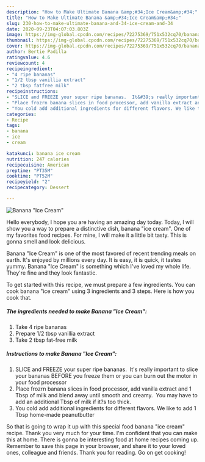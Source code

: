 ```yaml
---
description: "How to Make Ultimate Banana &amp;#34;Ice Cream&amp;#34;"
title: "How to Make Ultimate Banana &amp;#34;Ice Cream&amp;#34;"
slug: 230-how-to-make-ultimate-banana-and-34-ice-cream-and-34
date: 2020-09-23T04:07:03.803Z
image: https://img-global.cpcdn.com/recipes/72275369/751x532cq70/banana-ice-cream-recipe-main-photo.jpg
thumbnail: https://img-global.cpcdn.com/recipes/72275369/751x532cq70/banana-ice-cream-recipe-main-photo.jpg
cover: https://img-global.cpcdn.com/recipes/72275369/751x532cq70/banana-ice-cream-recipe-main-photo.jpg
author: Bertie Padilla
ratingvalue: 4.6
reviewcount: 4
recipeingredient:
- "4 ripe bananas"
- "1/2 tbsp vanillia extract"
- "2 tbsp fatfree milk"
recipeinstructions:
- "SLICE and FREEZE your super ripe bananas.  It&#39;s really important to slice your bananas BEFORE you freeze them or you can burn out the motor in your food processor"
- "Place frozrn banana slices in food processor, add vanilla extract and 1 Tbsp of milk and blend away until smooth and creamy.  You may have to add an additional Tbsp of milk if it?s too thick."
- "You cold add additional ingredients for different flavors. We like to add 1 Tbsp home-made peanutbutter"
categories:
- Recipe
tags:
- banana
- ice
- cream

katakunci: banana ice cream 
nutrition: 247 calories
recipecuisine: American
preptime: "PT35M"
cooktime: "PT52M"
recipeyield: "2"
recipecategory: Dessert

---
```



![Banana &#34;Ice Cream&#34;](https://img-global.cpcdn.com/recipes/72275369/751x532cq70/banana-ice-cream-recipe-main-photo.jpg)

Hello everybody, I hope you are having an amazing day today. Today, I will show you a way to prepare a distinctive dish, banana &#34;ice cream&#34;. One of my favorites food recipes. For mine, I will make it a little bit tasty. This is gonna smell and look delicious.

Banana &#34;Ice Cream&#34; is one of the most favored of recent trending meals on earth. It's enjoyed by millions every day. It is easy, it is quick, it tastes yummy. Banana &#34;Ice Cream&#34; is something which I've loved my whole life. They're fine and they look fantastic.




To get started with this recipe, we must prepare a few ingredients. You can cook banana &#34;ice cream&#34; using 3 ingredients and 3 steps. Here is how you cook that.

##### The ingredients needed to make Banana &#34;Ice Cream&#34;:

1. Take 4 ripe bananas
1. Prepare 1/2 tbsp vanillia extract
1. Take 2 tbsp fat-free milk




##### Instructions to make Banana &#34;Ice Cream&#34;:

1. SLICE and FREEZE your super ripe bananas.  It&#39;s really important to slice your bananas BEFORE you freeze them or you can burn out the motor in your food processor
1. Place frozrn banana slices in food processor, add vanilla extract and 1 Tbsp of milk and blend away until smooth and creamy.  You may have to add an additional Tbsp of milk if it?s too thick.
1. You cold add additional ingredients for different flavors. We like to add 1 Tbsp home-made peanutbutter




So that is going to wrap it up with this special food banana &#34;ice cream&#34; recipe. Thank you very much for your time. I'm confident that you can make this at home. There is gonna be interesting food at home recipes coming up. Remember to save this page in your browser, and share it to your loved ones, colleague and friends. Thank you for reading. Go on get cooking!
